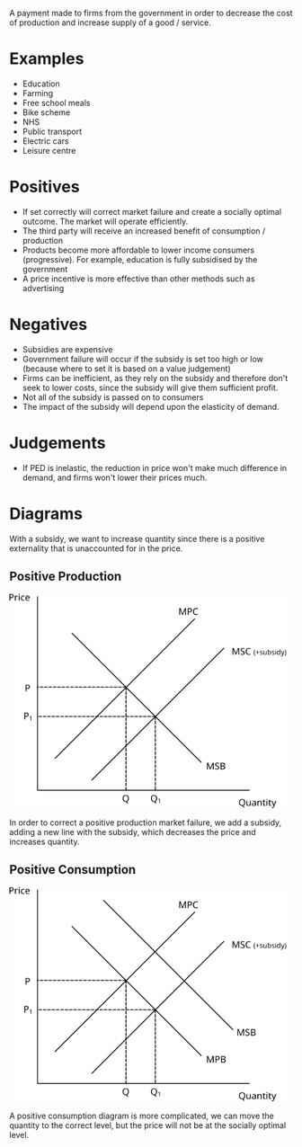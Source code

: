 A payment made to firms from the government in order to decrease the cost of production and increase supply of a good / service.

# Examples #
- Education
- Farming
- Free school meals
- Bike scheme
- NHS
- Public transport
- Electric cars
- Leisure centre

# Positives #
- If set correctly will correct market failure and create a socially optimal outcome. The market will operate efficiently.
- The third party will receive an increased benefit of consumption / production
- Products become more affordable to lower income consumers (progressive). For example, education is fully subsidised by the government
- A price incentive is more effective than other methods such as advertising

# Negatives #
- Subsidies are expensive
- Government failure will occur if the subsidy is set too high or low (because where to set it is based on a value judgement)
- Firms can be inefficient, as they rely on the subsidy and therefore don't seek to lower costs, since the subsidy will give them sufficient profit.
- Not all of the subsidy is passed on to consumers
- The impact of the subsidy will depend upon the elasticity of demand.

# Judgements #
- If PED is inelastic, the reduction in price won't make much difference in demand, and firms won't lower their prices much.

# Diagrams #
With a subsidy, we want to increase quantity since there is a positive externality that is unaccounted for in the price.

## Positive Production ##
![](../diagrams/subsidy_positive_production.svg#mono-black)

In order to correct a positive production market failure, we add a subsidy, adding a new line with the subsidy, which decreases the price and increases quantity.

## Positive Consumption ##
![](../diagrams/subsidy_positive_consumption.svg#mono-black)

A positive consumption diagram is more complicated, we can move the quantity to the correct level, but the price will not be at the socially optimal level.
